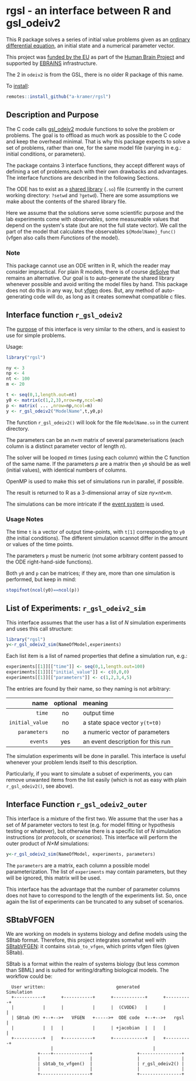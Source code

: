 # rgsl - an interface between R and gsl_odeiv2

This R package solves a series of initial value problems given as an
[ordinary differential equation](MODELS.md), an initial state and a numerical
parameter vector. 

This project was [funded by the EU](./ACKNOWLEDGMENTS.md) as part of the [Human Brain Project](https://www.humanbrainproject.eu/en/) and supported by [EBRAINS](https://ebrains.eu/) infrastructure.

The 2 in `odeiv2` is from the GSL, there is no older R package of this
name.

To [install](INSTALL.md):

```R
remotes::install_github("a-kramer/rgsl")
```

## Description and Purpose

The C code calls
[gsl_odeiv2](https://www.gnu.org/software/gsl/doc/html/ode-initval.html)
module functions to solve the problem or problems. The goal is to
offload as much work as possible to the C code and keep the overhead
minimal. That is why this package expects to solve a set of problems,
rather than one, for the same model file (varying in e.g.: initial
conditions, or parameters).

The package contains 3 interface functions, they accept different ways
of defining a set of problems,each with their own drawbacks and
advantages. The interface functions are described in the following
Sections.

The ODE has to exist as a [shared library](MODELS.md) (`.so`) file (currently in
the current working directory: `?setwd` and `?getwd`). There are some
assumptions we make about the contents of the shared library file.

Here we assume that the solutions serve some scientific purpose and
the lab experiments come with _observables_, some measureable values
that depend on the system's state (but are not the full state
vector). We call the part of the model that calculates the observables
`${ModelName}_func()` (vfgen also calls them *Functions* of the model). 

### Note

This package cannot use an ODE written in R, which the reader
may consider impractical. For plain R models, there is of course
[deSolve](https://cran.r-project.org/web/packages/deSolve/) that
remains an alternative. Our goal is to auto-generate the shared
library whenever possible and avoid writing the model files by
hand. This package does not do this in any way, but
[vfgen](https://warrenweckesser.github.io/vfgen/) does. But, any
method of auto-generating code will do, as long as it creates somewhat
compatible c files.

## Interface function `r_gsl_odeiv2`

The [purpose](PURPOSE.md) of this interface is very similar to the
others, and is easiest to use for simple problems.

Usage:

```R
library("rgsl")

ny <- 3
np <- 4
nt <- 100
m <- 20

t <- seq(0,1,length.out=nt)
y0 <- matrix(c(1,2,3),nrow=ny,ncol=m)
p <- matrix( ... ,nrow=np,ncol=m)
y <- r_gsl_odeiv2("ModelName",t,y0,p)
```

The function `r_gsl_odeiv2()` will look for the file `ModelName.so` in
the current directory.

The parameters can be an _n×m_ matrix of several parameterisations
(each column is a distinct parameter vector of length _n_). 

The solver will be looped _m_ times (using each column) within the C
function of the same name. If the parameters _p_ are a matrix then
`y0` should be as well (initial values), with identical numbers of
columns.

OpenMP is used to make this set of simulations run in parallel, if
possible.

The result is returned to R as a 3-dimensional array of size _ny×nt×m_.

The simulations can be more intricate if the [event system](EVENTS.md) is used.

### Usage Notes

The time `t` is a vector of output time-points, with `t[1]`
corresponding to `y0` (the initial conditions). The different
simulation scannot differ in the amount or values of the time
points.

The parameters `p` must be numeric (not some arbitrary content passed
to the ODE right-hand-side functions).

Both `y0` and `p` can be matrices; if they are, more than one
simulation is performed, but keep in mind:
```R
stopifnot(ncol(y0)==ncol(p))
```

## List of Experiments: `r_gsl_odeiv2_sim`

This interface assumes that the user has a list of *N* simulation
experiments and uses this call structure:

```R
library("rgsl")
y<-r_gsl_odeiv2_sim(NameOfModel,experiments)
```

Each list item is a list of named properties that define a simulation
run, e.g.:

```R
experiments[[1]][["time"]] <- seq(0,1,length.out=100)
experiments[[1]][["initial_value"]] <- c(0,0,0)
experiments[[1]][["parameters"]] <- c(1,2,3,4,5)
```
The entries are found by their name, so they naming is not arbitrary:

| name | optional | meaning |
|-----:|:-------: |:--------|
| `time` | no | output time |
| `initial_value` | no | a state space vector `y(t=t0)` |
| `parameters` | no | a numeric vector of parameters |
| `events` | yes | an event description for this run |

The simulation experiments will be done in parallel.  This interface
is useful whenever your problem lends itself to this description.

Particularly, if you want to simulate a subset of experiments, you can
remove unwanted items from the list easily (which is not as easy with
plain `r_gsl_odeiv2()`, see above).

## Interface Function `r_gsl_odeiv2_outer`

This interface is a mixture of the first two. We assume that the user
has a set of *M* parameter vectors to test (e.g. for model fitting or
hypothesis testing or whatever), but otherwise there is a specific
list of *N* simulation instructions (or _protocols_, or
_scenarios_). This interface will perform the outer product of *N×M*
simulations:

```R
y<-r_gsl_odeiv2_sim(NameOfModel, experiments, parameters)
```

The `parameters` are a matrix, each column a possible model
parameterization. The list of `experiments` may contain parameters,
but they will be ignored, this matrix will be used.

This interface has the advantage that the number of parameter columns
does not have to correspond to the length of the experiments list. So,
once again the list of experiments can be truncated to any subset of
scenarios.

## SBtabVFGEN

We are working on models in systems biology and define models using
the SBtab format. Therefore, this project integrates somwhat well with
[SBtabVFGEN](https://github.com/a-kramer/SBtabVFGEN): it contains
`sbtab_to_vfgen`, which prints vfgen files (given SBtab). 

SBtab is a format within the realm of systems biology (but less common
than SBML) and is suited for writing/drafting biological models. The
workflow could be:


```
  User written:                           generated          Simulation
  +-----------+      +-----------+      +------------+      +----------+
  |           |      |           |      |  (CVODE)   |      |          |
  | SBtab (M) +--+-->+   VFGEN   +----->+  ODE code  +--+-->+   rgsl   |
  |           |  |   |           |      | +jacobian  |  |   |          |
  +-----------+  |   +-----------+      +------------+  |   +----------+
                 |                                      |
            +----+--------------+                 +----------------+
            |                   |                 |                |
            | sbtab_to_vfgen()  |                 | r_gsl_odeiv2() |
            |                   |                 |                |
            +-------------------+                 +----------------+

```
